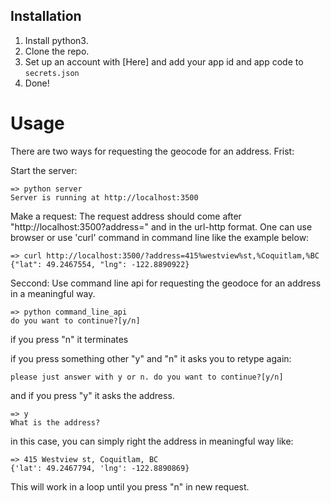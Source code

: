 
## Installation

1. Install python3.
2. Clone the repo.
3. Set up an account with [Here] and add your app id and app code to `secrets.json`
4. Done!



# Usage
There are two ways for requesting the geocode for an address.
Frist:

Start the server:
```
=> python server
Server is running at http://localhost:3500
```
Make a request:
The request address should come after "http://localhost:3500?address=" and in the url-http format.
One can use browser or use 'curl' command in command line like the example below:
```
=> curl http://localhost:3500/?address=415%westview%st,%Coquitlam,%BC
{"lat": 49.2467554, "lng": -122.8890922}
```

Seccond:
Use command line api for requesting the geodoce for an address in a meaningful way.
```
=> python command_line_api
do you want to continue?[y/n]
```
if you press "n" it terminates

if you press something other "y" and "n" it asks you to retype again:
```
please just answer with y or n. do you want to continue?[y/n]
```
and if you press "y" it asks the address.
```
=> y
What is the address?
```
in this case, you can simply right the address in meaningful way like:
```
=> 415 Westview st, Coquitlam, BC
{'lat': 49.2467794, 'lng': -122.8890869}
```
This will work in a loop until you press "n" in new request.
